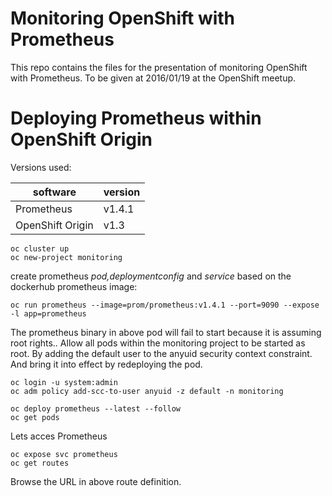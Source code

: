 # Monitoring OpenShift with Prometheus

This repo contains the files for the presentation of monitoring OpenShift with Prometheus.
To be given at 2016/01/19 at the OpenShift meetup.

# Deploying Prometheus within OpenShift Origin

Versions used:

| software        | version |
|-----------------|---------|
|Prometheus       | v1.4.1  |
|OpenShift Origin | v1.3    |

```code
oc cluster up
oc new-project monitoring
```

create prometheus *pod,deploymentconfig* and *service* based on the dockerhub prometheus image:

```code
oc run prometheus --image=prom/prometheus:v1.4.1 --port=9090 --expose -l app=prometheus
```

The prometheus binary in above pod will fail to start because it is assuming root rights.. Allow all pods within the monitoring project
to be started as root. By adding the default user to the anyuid security context constraint. And bring it into effect by redeploying the pod.

```code
oc login -u system:admin
oc adm policy add-scc-to-user anyuid -z default -n monitoring
```
```code
oc deploy prometheus --latest --follow
oc get pods
``` 

Lets acces Prometheus

```code
oc expose svc prometheus
oc get routes
```

Browse the URL in above route definition.

